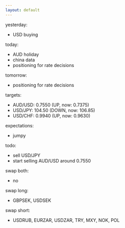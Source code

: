 ```yaml
---
layout: default
---
```


yesterday:

* USD buying


today:

* AUD holiday
* china data
* positioning for rate decisions

tomorrow:

* positioning for rate decisions


targets:

* AUD/USD: 0.7550 (UP, now: 0.7375)
* USD/JPY: 104.50 (DOWN, now: 106.85)
* USD/CHF: 0.9940 (UP, now: 0.9630)


expectations:

* jumpy


todo:

* sell USD/JPY
* start selling AUD/USD around 0.7550


swap both:

* no


swap long:

* GBPSEK, USDSEK


swap short:

* USDRUB, EURZAR, USDZAR, TRY, MXY, NOK, POL

